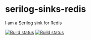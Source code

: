 # serilog-sinks-redis
I am a Serilog sink for Redis

[![Build status](https://ci.appveyor.com/api/projects/status/pmgou6qm452s50d0?svg=true)](https://ci.appveyor.com/project/dburriss/serilog-sinks-redis)
[![Build status](https://ci.appveyor.com/api/projects/status/pmgou6qm452s50d0/branch/master?svg=true)](https://ci.appveyor.com/project/dburriss/serilog-sinks-redis/branch/master)
